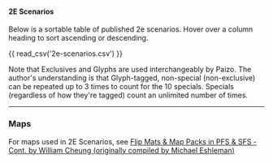 #### 2E Scenarios
Below is a sortable table of published 2e scenarios. Hover over a column heading to sort ascending or descending. 

<!-- Need to add this div before the table to make it sortable because you can't add a class -->
<div class="sortable-table"></div> 

{{ read_csv('2e-scenarios.csv') }}

Note that Exclusives and Glyphs are used interchangeably by Paizo. The author's understanding is that Glyph-tagged, non-special (non-exclusive) can be repeated up to 3 times to count for the 10 specials. Specials (regardless of how they're tagged) count an unlimited number of times.

----
### Maps

For maps used in 2E Scenarios, see [Flip Mats & Map Packs in PFS & SFS - Cont. by William Cheung (originally compiled by Michael Eshleman)
](https://docs.google.com/spreadsheets/d/1_GgzDrV6lOSKTqBxhd1HBdutR_l_nU_EH4pnZeHadjE/edit#gid=300247499)

